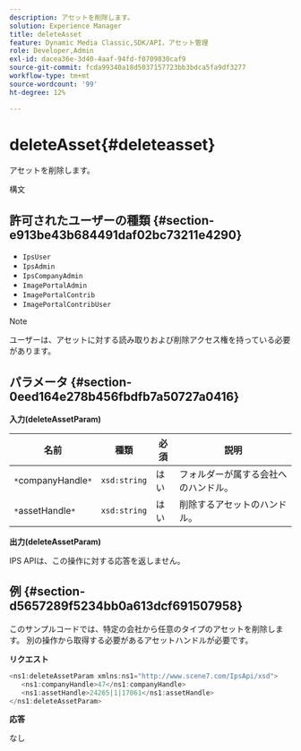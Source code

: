 ```yaml
---
description: アセットを削除します。
solution: Experience Manager
title: deleteAsset
feature: Dynamic Media Classic,SDK/API，アセット管理
role: Developer,Admin
exl-id: dacea36e-3d40-4aaf-94fd-f0709830caf9
source-git-commit: fcda99340a18d5037157723bb3bdca5fa9df3277
workflow-type: tm+mt
source-wordcount: '99'
ht-degree: 12%

---
```


# deleteAsset{#deleteasset}

アセットを削除します。

構文

## 許可されたユーザーの種類 {#section-e913be43b684491daf02bc73211e4290}

* `IpsUser`
* `IpsAdmin`
* `IpsCompanyAdmin`
* `ImagePortalAdmin`
* `ImagePortalContrib`
* `ImagePortalContribUser`

>[!NOTE]
>
>ユーザーは、アセットに対する読み取りおよび削除アクセス権を持っている必要があります。

## パラメータ {#section-0eed164e278b456fbdfb7a50727a0416}

**入力(deleteAssetParam)**

| 名前 | 種類 | 必須 | 説明 |
|---|---|---|---|
| `*`companyHandle`*` | `xsd:string` | はい | フォルダーが属する会社へのハンドル。 |
| `*`assetHandle`*` | `xsd:string` | はい | 削除するアセットのハンドル。 |

**出力(deleteAssetParam)**

IPS APIは、この操作に対する応答を返しません。

## 例 {#section-d5657289f5234bb0a613dcf691507958}

このサンプルコードでは、特定の会社から任意のタイプのアセットを削除します。 別の操作から取得する必要があるアセットハンドルが必要です。

**リクエスト**

```java
<ns1:deleteAssetParam xmlns:ns1="http://www.scene7.com/IpsApi/xsd">
   <ns1:companyHandle>47</ns1:companyHandle>
   <ns1:assetHandle>24265|1|17061</ns1:assetHandle>
</ns1:deleteAssetParam>
```

**応答**

なし
